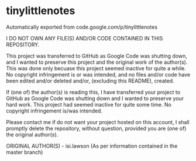 # tinylittlenotes
Automatically exported from code.google.com/p/tinylittlenotes

I DO NOT OWN ANY FILE(S) AND/OR CODE CONTAINED IN THIS REPOSITORY.

This project was transferred to GitHub as Google Code was shutting down, and I wanted to preserve this project and the original work of the author(s). This was done only becuase this project seemed inactive for quite a while. No copyright infringement is or was intended, and no files and/or code have been edited and/or deleted and/or, (excluding this README), created.

If (one of) the author(s) is reading this, I have transferred your project to GitHub as Google Code was shutting down and I wanted to preserve your hard work. This project had seemed inactive for quite some time. No copyright infringement is/was intended.

Please contact me if do not want your project hosted on this account, I shall promptly delete the repository, without question, provided you are (one of) the original author(s).

ORIGINAL AUTHOR(S) - isi.lawson (As per information contained in the master branch)
